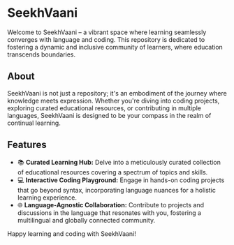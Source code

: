 # SeekhVaani

Welcome to SeekhVaani – a vibrant space where learning seamlessly converges with language and coding. This repository is dedicated to fostering a dynamic and inclusive community of learners, where education transcends boundaries.

## About

SeekhVaani is not just a repository; it's an embodiment of the journey where knowledge meets expression. Whether you're diving into coding projects, exploring curated educational resources, or contributing in multiple languages, SeekhVaani is designed to be your compass in the realm of continual learning.

## Features

- 📚 **Curated Learning Hub:** Delve into a meticulously curated collection of educational resources covering a spectrum of topics and skills.
- 💻 **Interactive Coding Playground:** Engage in hands-on coding projects that go beyond syntax, incorporating language nuances for a holistic learning experience.
- 🌐 **Language-Agnostic Collaboration:** Contribute to projects and discussions in the language that resonates with you, fostering a multilingual and globally connected community.

Happy learning and coding with SeekhVaani!
